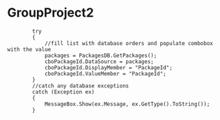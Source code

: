 # GroupProject2

            try
            {
                //fill list with database orders and populate combobox with the value
                packages = PackagesDB.GetPackages();
                cboPackageId.DataSource = packages;
                cboPackageId.DisplayMember = "PackageId";
                cboPackageId.ValueMember = "PackageId";
            }
            //catch any database exceptions
            catch (Exception ex)
            {
                MessageBox.Show(ex.Message, ex.GetType().ToString());
            }
